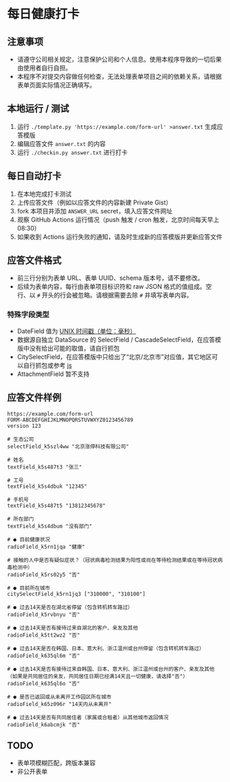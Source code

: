 # 每日健康打卡

## 注意事项

* 请遵守公司相关规定，注意保护公司和个人信息。使用本程序导致的一切后果由使用者自行自担。
* 本程序不对提交内容做任何检查，无法处理表单项目之间的依赖关系，请根据表单页面实际情况正确填写。

## 本地运行 / 测试

1. 运行 `./template.py 'https://example.com/form-url' >answer.txt` 生成应答模版
2. 编辑应答文件 `answer.txt` 的内容
3. 运行 `./checkin.py answer.txt` 进行打卡

## 每日自动打卡

1. 在本地完成打卡测试
2. 上传应答文件（例如以应答文件的内容新建 Private Gist）
3. fork 本项目并添加 `ANSWER_URL` secret，填入应答文件网址
4. 观察 GitHub Actions 运行情况（push 触发 / cron 触发，北京时间每天早上 08:30）
5. 如果收到 Actions 运行失败的通知，请及时生成新的应答模版并更新应答文件

## 应答文件格式

* 前三行分别为表单 URL、表单 UUID、schema 版本号，请不要修改。
* 后续为表单内容，每行由表单项目标识符和 raw JSON 格式的值组成。空行、以 `#` 开头的行会被忽略。请根据需要去除 `#` 并填写表单内容。

### 特殊字段类型

* DateField 值为 [UNIX 时间戳（单位：毫秒）](https://tool.chinaz.com/tools/unixtime.aspx)
* 数据源自独立 DataSource 的 SelectField / CascadeSelectField，在应答模版中没有给出可能的取值，请自行抓包
* CitySelectField，在应答模版中只给出了“北京/北京市”对应值，其它地区可以自行抓包或参考 [js](https://gist.github.com/zhangyoufu/12a0d8a52e4035e4fb99993aa8ce5d97)
* AttachmentField 暂不支持

## 应答文件样例

```
https://example.com/form-url
FORM-ABCDEFGHIJKLMNOPQRSTUVWXYZ0123456789
version 123

# 生态公司
selectField_k5szl4ww "北京涨停科技有限公司"

# 姓名
textField_k5s487t3 "张三"

# 工号
textField_k5s4dbuk "12345"

# 手机号
textField_k5s487t5 "13812345678"

# 所在部门
textField_k5s4dbum "没有部门"

# ● 目前健康状况
radioField_k5rn1jqa "健康"

# 接触的人中是否有疑似症状？（冠状病毒检测结果为阳性或尚在等待检测结果或在等待冠状病毒检测中）
radioField_k5rs02y5 "否"

# ● 目前所在城市
citySelectField_k5rn1jq3 ["310000", "310100"]

# ● 过去14天是否在湖北省停留（包含转机转车路过）
radioField_k5rvbnyu "否"

# ● 过去14天是否有接待过来自湖北的客户、亲友及其他
radioField_k5tt2wz2 "否"

# ● 过去14天是否在韩国、日本、意大利、浙江温州或台州停留（包含转机转车路过）
radioField_k635ql6m "否"

# ● 过去14天是否有接待过来自韩国、日本、意大利、浙江温州或台州的客户、亲友及其他（如果是共同居住的亲友，共同居住日期已经满14天且一切健康，请选择"否"）
radioField_k635ql6o "否"

# ● 是否已返回或从未离开工作园区所在城市
radioField_k65z096r "14天内从未离开"

# ● 过去14天是否有共同居住者（家属或合租者）从其他城市返回情况
radioField_k6abcmjk "否"
```

## TODO

* 表单项模糊匹配，跨版本兼容
* 非公开表单
